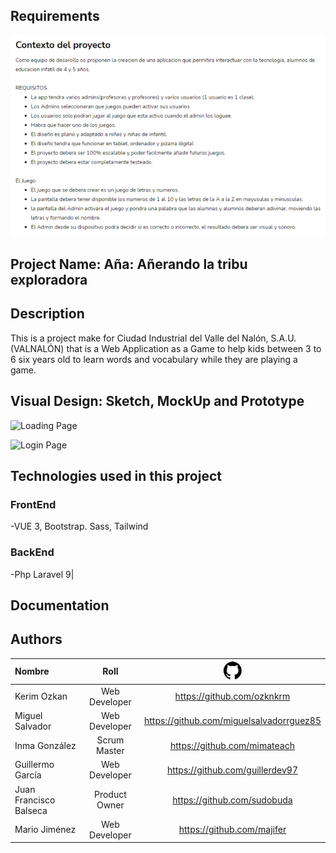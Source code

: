 ## Requirements

<img src="./src/assets/img/contexto-proyecto.png">

## Project Name: Aña: Añerando la tribu exploradora

## Description
  This is a project make for Ciudad Industrial del Valle del Nalón, S.A.U. (VALNALÓN) that is a Web Application as a Game to help kids between 3 to 6 six years old to learn words and vocabulary while they are playing a game.
  
  
  
## Visual Design: Sketch, MockUp and Prototype

![Loading Page](https://user-images.githubusercontent.com/104347185/190474172-6546d20b-67a3-42fb-96e6-ed1d8542af75.png)

![Login Page](https://user-images.githubusercontent.com/104347185/190474183-87d80ad8-016f-48f2-a1b0-83f71e243761.png)






  
  
## Technologies used in this project
### FrontEnd 
  -VUE 3, Bootstrap. Sass, Tailwind
### BackEnd 
  -Php Laravel 9|
  

## Documentation

 
## Authors

| Nombre | Roll | <img src="https://github.com/Yelose/Yelose/blob/main/img/github.png" width="30px" height="30px"> |
| :--- | :---: | :---: |
| Kerim Ozkan| Web Developer | https://github.com/ozknkrm |
| Miguel Salvador | Web Developer| https://github.com/miguelsalvadorrguez85 |
| Inma González | Scrum Master | https://github.com/mimateach |
| Guillermo García | Web Developer | https://github.com/guillerdev97 |
| Juan Francisco Balseca  | Product Owner| https://github.com/sudobuda |
| Mario Jiménez  | Web Developer| https://github.com/majifer |

